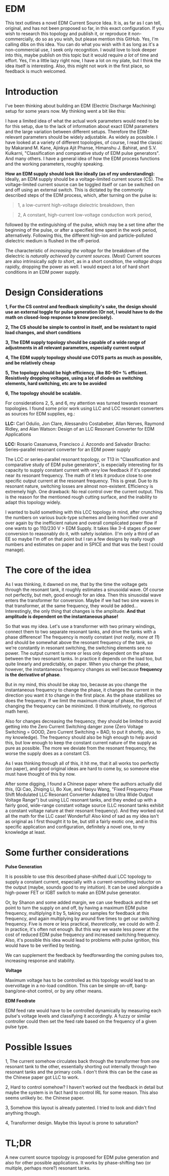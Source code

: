 # EDM
This text outlines a novel EDM Current Source Idea. It is, as far as I can tell, original, and has not been proposed so far, in this exact configuration. 
If you wish to research this topology and publish it, or reproduce it non-commercially, do so as you wish, but please mention this GitHub. Yes, I'm calling dibs on this idea. You can do what you wish with it as long as it's a non-commercial use, I seek only recognition. I would love to look deeper into this, maybe publish on this topic but it would require *a lot* of time and effort. Yes, I'm a little lazy right now, I have a lot on my plate, but I think the idea itself is interesting. Also, this might not work in the first place, so feedback is much welcomed.

# Introduction
I've been thinking about building an EDM (Electric Discharge Machining) setup for some years now. 
My thinking went a bit like this:

I have a limited idea of what the actual work parameters would need to be for this setup, due to the lack of information about exact EDM parameters and the large variation between different setups. Therefore the EDM-relevant parameters should be widely adjustable. As widely as possible. I have looked at a variety of different topologies, of course, I read the classic by Makarand M. Kane, Ajinkya Ajit Phanse, Himanshu J. Bahirat, and  S.V. Kulkarni, "Classification and comparative study of EDM pulse generators". And many others. I have a general idea of how the EDM process functions and the working parameters, roughly speaking.

**How an EDM supply should look like ideally (as of my understanding):**
Ideally, an EDM supply should be a voltage-limited current source (CS). The voltage-limited current source can be toggled itself or can be switched on and off using an external switch. This is dictated by the commonly described steps of the EDM process, which, after turning on the pulse is:

> 1, a low-current high-voltage dielectric breakdown, then 

> 2, A constant, high-current low-voltage conduction work period,

followed by the extinguishing of the pulse, which may be a set time after the beginning of the pulse, or after a specified time spent in the work period, alternatively. Following this, the different high-ion and particle-polluted dielectric medium is flushed in the off-period.

The characteristic of *increasing the voltage* for the breakdown of the dielectric is *naturally achieved by current sources*. (Most) Current sources are also intrinsically *safe to short*, as in a short condition, the *voltage drops* rapidly, dropping the power as well. I would expect a lot of hard short conditions in an EDM power supply.

# Design Considerations

**1, For the CS control and feedback simplicity's sake, the design should use an external toggle for pulse generation (Or not, I would have to do the math on closed-loop  response to know precisely).** 

**2, The CS should be simple to control in itself, and be resistant to rapid load changes, and short conditions**

**3, The EDM supply topology should be capable of a wide range of adjustments in all relevant parameters, especially current output**

**4, The EDM supply topology should use COTS parts as much as possible, and be relatively cheap**

**5, The topology should be high efficiency, like 80-90+ % efficient. Resistively dropping voltages, using a lot of diodes as switching elements, hard switching, etc are to be avoided**

**6, The topology should be scalable.**

For considerations 2, 5, and 6, my attention was turned towards resonant topologies.
I found some prior work using LLC and LCC resonant converters as sources for EDM supplies, eg.:

**LLC:** Carl Odulio, Jon Clare,  Alessandro Costabeber, Allan Nerves, Raymond Ridley, and Alan Watson: Design of an LLC Resonant Converter for EDM
Applications

**LCC:** Rosario Casanueva, Francisco J. Azcondo and Salvador Bracho: Series–parallel resonant converter for an EDM power supply

The LCC or series-parallel resonant topology, or T13 in "Classification and comparative study of EDM pulse generators", is especially interesting for its capacity to supply constant current with very low feedback if it's operated near its resonant frequency. The math  of it lets it produce close to one specific output current at the resonant frequency. This is great. Due to its resonant nature, switching losses are almost non-existent. Efficiency is extremely high. One drawback: No real control over the current output. This is the reason for the mentioned rough cutting surface, and the inability to adapt this topology widely.

I wanted to build something with this LCC topology in mind, after crunching the numbers on various buck-type schemes and being horrified over and over again by the inefficient nature and overall complicated power flow if one wants to go 110/230 V > EDM Supply. It takes like 3-4 stages of power conversion to reasonably do it, with safety isolation. (I'm only a third of an EE so maybe I'm off on that point but I ran a few designs by really rough numbers and estimates on paper and in SPICE and that was the best I could manage).

# The core of the idea

As I was thinking, it dawned on me, that by the time the voltage gets through the resonant tank, it roughly estimates a sinusoidal wave. Of course not perfectly, but meh, good enough for an idea. Then this sinusoidal wave enters the transformer for conversion. Maybe if we had two sine waves in that transformer, at the same frequency, they would be added... Interestingly, the only thing that changes is the amplitude. **And that amplitude is dependent on the instantaneous phase!**

So that was my idea. Let's use a transformer with two primary windings, connect them to two separate resonant tanks, and drive the tanks with a phase difference!
The frequency is mostly constant (*not really, more at 11*) and should be somewhat above the resonant frequency of the tank, so we're constantly in resonant switching, the switching elements see no power. The output current is more or less only dependent on the phase between the two resonant tanks. In practice it depends on the load too, but quite linearly and predictably, on paper. When you change the phase, however, the instantaneous frequency changes as well because **frequency is the derivative of phase**. 

But in my mind, this should be okay too, because as you change the instantaneous frequency to change the phase, it changes the current in the direction you want it to change in the first place. 
As the phase stabilizes so does the frequency. If we limit the maximum change of phase, the effect of changing the frequency can be minimized. (I think intuitively, no rigorous math here).

Also for changes decreasing the frequency, they should be limited to avoid getting into the Zero Current Switching danger zone (Zero Voltage Switching = GOOD, Zero Current Switching  = BAD, to put it shortly, also, to my knowledge). The frequency should also be high enough to help avoid this, but low enough to keep the constant current nature of the supply as pure as possible. The more we deviate from the resonant frequency, the worse the supply does as a constant CS.

As I was thinking through all of this, it hit me, that it all works too perfectly (on paper), and good original ideas are hard to come by, so someone else must have thought of this by now.

After some digging, I found a Chinese paper where the authors actually did this, (Qi Cao, Zhiqing Li, Bo Xue, and Haoyu Wang, "Fixed Frequency Phase Shift Modulated LLC
Resonant Converter Adapted to Ultra Wide Output Voltage Range") but using LLC resonant tanks, and they ended up with a fairly good, wide-range constant voltage source (LLC resonant tanks exhibit a constant voltage nature at their resonant frequency). And they worked out all the math for the LLC case! Wonderful! Also kind of sad as my idea isn't as original as I first thought it to be, but still a fairly exotic one, and in this specific application and configuration, definitely a novel one, to my knowledge at least.

# Some further considerations

**Pulse Generation**

It is possible to use this described phase-shifted dual LCC topology to supply a constant current, especially with a current-smoothing inductor on the output (maybe, sounds good to my intuition). It can be used alongside a high-power FET or IGBT switch to make an EDM pulse generator. 

Or, by Shanon and some added margin, we can use feedback and the set point to turn the supply on and off, by having a maximum EDM pulse frequency, multiplying it by 5, taking our samples for feedback at this frequency, and again multiplying by around five times to get our switching frequency. Five is more or less practical, *theoretically*, we could do with 2. In practice, it's often not enough. But this way we waste less power at the cost of reduced EDM pulse frequency and increased switching frequency. Also, it's possible this idea would lead to problems with pulse ignition, this would have to be verified by testing.  

We can supplement the feedback by feedforwarding the coming pulses too, increasing response and stability.

**Voltage**

Maximum voltage has to be controlled as this topology would lead to an overvoltage in a no-load condition. This can be simple on-off, bang-bang/one-shot control, or by any other means.

**EDM Feedrate**

EDM feed rate would have to be controlled dynamically by measuring each pulse's voltage levels and classifying it accordingly. A fuzzy or similar controller could then set the feed rate based on the frequency of a given pulse type. 

# Possible Issues

1, The current somehow circulates back through the transformer from one resonant tank to the other, essentially shorting out internally through two resonant tanks and the primary coils. I don't think this can be the case as the Chinese paper got LLC to work.

2, Hard to control somehow? I haven't worked out the feedback in detail but maybe the system is in fact hard to control IRL for some reason. This also seems unlikely bc. the Chinese paper.

3, Somehow this layout is already patented. I tried to look and didn't find anything though.

4, Transformer design. Maybe this layout is prone to saturation?


# TL;DR
A new current source topology is proposed for EDM pulse generation and also for other possible applications. It works by phase-shifting two (or multiple, perhaps more?) resonant tanks.
